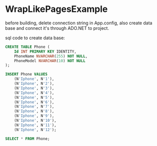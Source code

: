 # WrapLikePagesExample

before building, delete connection string in App.config, also create data base and connect it's through ADO.NET to project.

sql code to create data base:
```sql
CREATE TABLE Phone (
	Id INT PRIMARY KEY IDENTITY,
	PhoneName NVARCHAR(255) NOT NULL,
	PhoneModel NVARCHAR(10) NOT NULL
);

INSERT Phone VALUES
	(N'Iphone', N'1'),
	(N'Iphone', N'2'),
	(N'Iphone', N'3'),
	(N'Iphone', N'4'),
	(N'Iphone', N'5'),
	(N'Iphone', N'6'),
	(N'Iphone', N'7'),
	(N'Iphone', N'8'),
	(N'Iphone', N'9'),
	(N'Iphone', N'10'),
	(N'Iphone', N'11'),
	(N'Iphone', N'12');

SELECT * FROM Phone;
```
